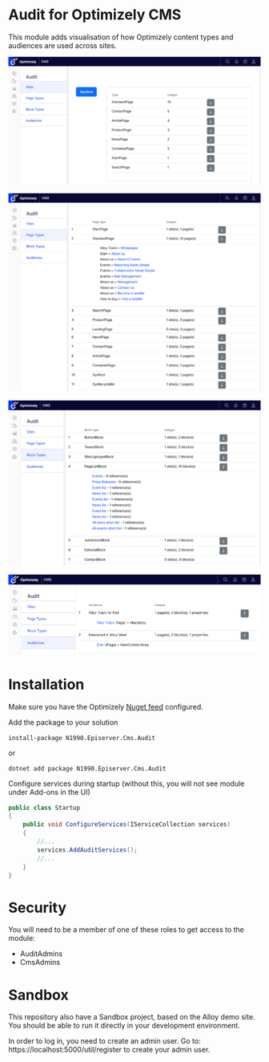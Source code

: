 # Audit for Optimizely CMS
This module adds visualisation of how Optimizely content types and audiences are used across sites.

![Sites](/Docs/sites.png)

![Page Types](/Docs/page-types.png)

![Block Types](/Docs/block-types.png)

![Audiences](/Docs/audiences.png)

# Installation
Make sure you have the Optimizely [Nuget feed](https://api.nuget.optimizely.com/v3/index.json) configured.

Add the package to your solution
```
install-package N1990.Episerver.Cms.Audit
```
or
```
dotnet add package N1990.Episerver.Cms.Audit
```

Configure services during startup (without this, you will not see module under Add-ons in the UI)
```csharp
public class Startup
{
    public void ConfigureServices(IServiceCollection services)
    {
        //...
        services.AddAuditServices();
        //...
    }
}
```
# Security
You will need to be a member of one of these roles to get access to the module:
 * AuditAdmins
 * CmsAdmins

# Sandbox
This repository also have a Sandbox project, based on the Alloy demo site. You should be able to run it directly in your development environment.

In order to log in, you need to create an admin user. Go to: https://localhost:5000/util/register to create your admin user.
